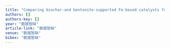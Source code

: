 ```yaml
---
title: "Comparing biochar-and bentonite-supported Fe-based catalysts for selective degradation of antibiotics: Mechanisms and pathway"
authors: []
authors-key: []
year: "数据暂缺"
article-link: "数据暂缺"
venue: "数据暂缺"
bibex: "数据暂缺"
---
```

